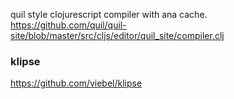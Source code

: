 quil style clojurescript compiler with ana cache.
https://github.com/quil/quil-site/blob/master/src/cljs/editor/quil_site/compiler.clj

### klipse
https://github.com/viebel/klipse
